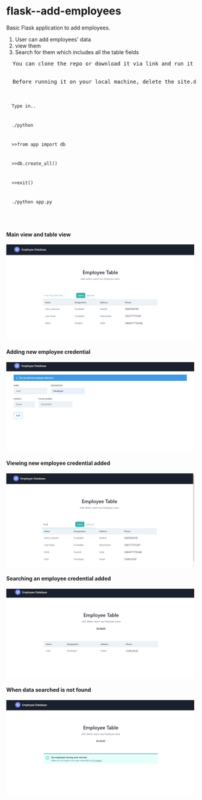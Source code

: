 # flask--add-employees

Basic Flask application to add employees.
1. User can add employees' data
2. view them
3. Search for them which includes all the table fields

<pre>
  You can clone the repo or download it via link and run it in your local machine.
  <br>
  Before running it on your local machine, delete the site.db for fresh data, and then open CLI.
  </pre>
  
   <code>
  Type in..
  <br>
  ./python
  <br> 
  >>from app import db
  <br>
  >>db.create_all()
  <br>
  >>exit()
  <br>
  ./python app.py
  <br>
  </code>

<p align="center">
  <h4>Main view and table view</h4> 
  <img src="./screenshots/Screenshot_6.png" width="500">
  <br>
  <h4>Adding new employee credential</h4> 
  <img src="./screenshots/Screenshot_7.png" width="500">
  <br>
    <h4>Viewing new employee credential added</h4> 
  <img src="./screenshots/Screenshot_8.png" width="500">
  <br>
      <h4>Searching an employee credential added</h4> 
  <img src="./screenshots/Screenshot_9.png" width="500">
  <br>
        <h4>When data searched is not found</h4> 
  <img src="./screenshots/Screenshot_10.png" width="500">
  <br>



  
</p>
